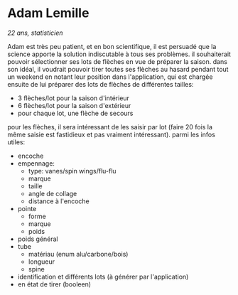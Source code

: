 # Adam Lemille

_22 ans, statisticien_

Adam est très peu patient, et en bon scientifique, il est persuadé que la science apporte la solution indiscutable à tous ses problèmes. il souhaiterait pouvoir sélectionner ses lots de flèches en vue de préparer la saison.
dans son idéal, il voudrait pouvoir tirer toutes ses flèches au hasard pendant tout un weekend en notant leur position dans l'application, qui est chargée ensuite de lui préparer des lots de flèches de différentes tailles:

- 3 flèches/lot pour la saison d'intérieur
- 6 flèches/lot pour la saison d'extérieur
- pour chaque lot, une flèche de secours

pour les flèches, il sera intéressant de les saisir par lot (faire 20 fois la même saisie est fastidieux et pas vraiment intéressant). parmi les infos utiles:

- encoche
- empennage:
  * type: vanes/spin wings/flu-flu
  * marque
  * taille
  * angle de collage
  * distance à l'encoche
- pointe
  * forme
  * marque
  * poids
- poids général
- tube
  * matériau (enum alu/carbone/bois)
  * longueur
  * spine
- identification et différents lots (à générer par l'application)
- en état de tirer (booleen)
